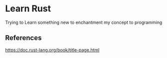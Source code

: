 # Learn Rust
Trying to Learn something new to enchantment my concept to programming

## References
https://doc.rust-lang.org/book/title-page.html
